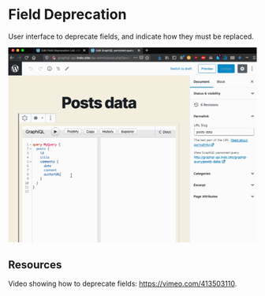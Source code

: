 # Field Deprecation

User interface to deprecate fields, and indicate how they must be replaced.

![Field deprecation](../../images/field-deprecation.gif "Field deprecation")

## Resources

Video showing how to deprecate fields: <https://vimeo.com/413503110>.
